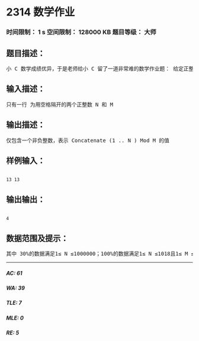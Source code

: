 # 2314 数学作业   
### 时间限制： 1 s     空间限制： 128000 KB     题目等级： 大师  
## 题目描述：  

<pre>
小 C 数学成绩优异，于是老师给小 C 留了一道非常难的数学作业题： 给定正整数 N 和 M ，要求计算 Concatenate (1 .. N ) Mod M 的值，其中Concatenate (1 .. N ) 是将所有正整数 1, 2, …, N 顺序连接起来得到的数。例如， N = 13, Concatenate (1 .. N ) = 12345678910111213. 小 C 想了大半天终于意识到这是一道不可能手算出来的题目，于是他只好向你求助，希望 你能编写一个程序帮他解决这个问题。
</pre>
  
  
## 输入描述：  

<pre>
只有一行 为用空格隔开的两个正整数 N 和 M
</pre>
  
  
## 输出描述：  

<pre>
仅包含一个非负整数，表示 Concatenate (1 .. N ) Mod M 的值
</pre>
  
  
## 样例输入：  

<pre><code>
13 13
</code></pre>
  
  
## 输出输出：  

<pre><code>
4
</code></pre>
  
  
## 数据范围及提示：  

<pre>
其中 30%的数据满足1≤ N ≤1000000；100%的数据满足1≤ N ≤1018且1≤ M ≤109
</pre>
  
  
***  

##### AC: 61  
##### WA: 39  
##### TLE: 7  
##### MLE: 0  
##### RE: 5  
